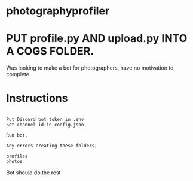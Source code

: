 # photographyprofiler


# PUT profile.py AND upload.py INTO A COGS FOLDER.



Was looking to make a bot for photographers, have no motivation to complete.


# Instructions


```

Put Discord bot token in .env
Set channel id in config.json

Run bot.

Any errors creating these folders;

profiles
photos

```

Bot should do the rest
